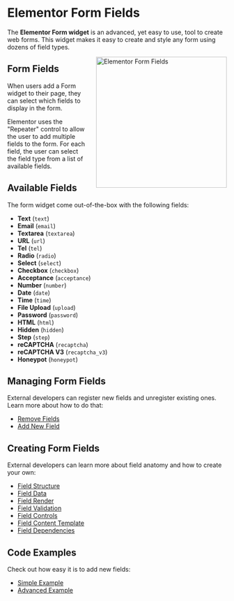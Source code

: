 # Elementor Form Fields

<Badge type="tip" vertical="top" text="Elementor Pro" /> <Badge type="warning" vertical="top" text="Advanced" />

The **Elementor Form widget** is an advanced, yet easy to use, tool to create web forms. This widget makes it easy to create and style any form using dozens of field types.

<img :src="$withBase('/assets/img/elementor-form-fields.png')" alt="Elementor Form Fields" style="float: right; width: 300px; margin-left: 20px; margin-bottom: 20px;">

## Form Fields

When users add a Form widget to their page, they can select which fields to display in the form.

Elementor uses the "Repeater" control to allow the user to add multiple fields to the form. For each field, the user can select the field type from a list of available fields.

## Available Fields

The form widget come out-of-the-box with the following fields:

* **Text** (`text`)
* **Email** (`email`)
* **Textarea** (`textarea`)
* **URL** (`url`)
* **Tel** (`tel`)
* **Radio** (`radio`)
* **Select** (`select`)
* **Checkbox** (`checkbox`)
* **Acceptance** (`acceptance`)
* **Number** (`number`)
* **Date** (`date`)
* **Time** (`time`)
* **File Upload** (`upload`)
* **Password** (`password`)
* **HTML** (`html`)
* **Hidden** (`hidden`)
* **Step** (`step`)
* **reCAPTCHA** (`recaptcha`)
* **reCAPTCHA V3** (`recaptcha_v3`)
* **Honeypot** (`honeypot`)

## Managing Form Fields

External developers can register new fields and unregister existing ones. Learn more about how to do that:

* [Remove Fields](./remove-fields/)
* [Add New Field](./add-new-field/)

## Creating Form Fields

External developers can learn more about field anatomy and how to create your own:

* [Field Structure](./field-structure/)
* [Field Data](./field-data/)
* [Field Render](./field-render/)
* [Field Validation](./field-validation/)
* [Field Controls](./field-controls/)
* [Field Content Template](./field-content-template/)
* [Field Dependencies](./field-dependencies/)

## Code Examples

Check out how easy it is to add new fields:

* [Simple Example](./simple-example/)
* [Advanced Example](./advanced-example/)
